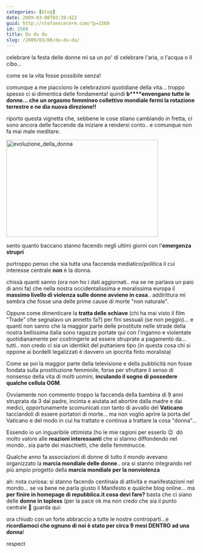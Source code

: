 ```yaml
---
categories: [blog]
date: 2009-03-08T03:39:42Z
guid: http://stefanocecere.com/?p=1569
id: 1569
title: Du du du
slug: /2009/03/08/du-du-du/
---
```


celebrare la festa delle donne mi sa un po' di celebrare l'aria, o l'acqua o il cibo…

come se la vita fosse possibile senza!

comunque a me piacciono le celebrazioni quotidiane della vita… troppo spesso ci si dimentica delle fondamenta! quindi **b****envengano tutte le donne… che un orgasmo femmineo collettivo mondiale fermi la rotazione terrestre e ne dia nuova direzione!!**

riporto questa vignetta che, sebbene le cose stiano cambiando in fretta, ci sono ancora delle faccende da iniziare a rendersi conto.. e comunque non fa mai male meditare.

<img class="aligncenter size-full wp-image-1570" title="evoluzione_della_donna" src="http://stefanocecere.com/wp-content/uploads/sites/3/2009/03/evoluzione_della_donna.jpg" alt="evoluzione_della_donna" width="400" height="256" srcset="http://stefanocecere.com/wp-content/uploads/sites/3/2009/03/evoluzione_della_donna.jpg 400w, http://stefanocecere.com/wp-content/uploads/sites/3/2009/03/evoluzione_della_donna-300x192.jpg 300w" sizes="(max-width: 400px) 100vw, 400px" />

sento quanto baccano stanno facendo negli ultimi giorni con l'**emergenza strupri**

purtroppo penso che sia tutta una faccenda mediatico/politica il cui interesse centrale **non** è la donna.

chissà quanti sanno (ora non ho i dati aggiornati.. ma se ne parlava un paio di anni fa) che nella nostra occidentalissima e moralissima europa il **massimo livello di violenza sulle donne avviene in casa**.. addirittura mi sembra che fosse una delle prime cause di morte "non naturale".

Oppure come dimenticare la **tratta delle schiave** (chi ha mai visto il film "Trade" che segnalavo un annetto fa?) per fini sessuali (se non peggio)… e quanti non sanno che la maggior parte delle prostitute nelle strade della nostra bellissima italia sono ragazze portate qui con l'inganno e violentate quotidianamente per costringerle ad essere struprate a pagamento da… tutti.. non credo ci sia un identikit del puttaniere tipo (in questa cosa chi si oppone ai bordelli legalizzati è davvero un ipocrita finto moralista)

Come se poi la maggior parte della televisione e della pubblicità non fosse fondata sulla prostituzione femminile, forse per sfruttare il senso di nonsenso della vita di molti uomini, **inculando il sogno di possedere qualche cellula OGM**.

Ovviamente non commento troppo la faccenda della bambina di 9 anni struprata da 3 dal padre, incinta e aiutata ad abortire dalla madre e dai medici, opportunamente scomunicati con tanto di avvallo del **Vaticano** tacciandoli di essere portatori di morte… ma non voglio aprire la porta del Vaticano e del modo in cui ha trattato e continua a trattare la cosa "donna"…

Essendo io un inguaribile ottimista (ho le mie ragioni per esserlo 😉  dò molto valore alle **reazioni interessanti** che si stanno diffondendo nel mondo.. sia parte dei maschietti, che delle femminucce.

Qualche anno fa associazioni di donne di tutto il mondo avevano organizzato la **marcia mondiale delle donne**.. ora si stanno integrando nel più ampio progetto della **marcia mondiale per la nonviolenza**

ah: nota curiosa: si stanno facendo centinaia di attività e manifestazioni nel mondo… se va bene ne parla giusto il Manifesto e qualche blog online… ma **per finire in homepage di repubblica.it cosa devi fare?** basta che ci siano delle **donne in topless** (per la pace ok ma non credo che sia il punto centrale 🙂 guarda qui:

ora chiudo con un forte abbraccio a tutte le nostre controparti…e **ricordiamoci che ognuno di noi è stato per circa 9 mesi DENTRO ad una donna**!

respect